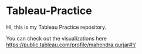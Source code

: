 # Tableau-Practice

Hi, this is my Tableau Practice repository. 

You can check out the visualizations here https://public.tableau.com/profile/mahendra.gurjar#!/ 
